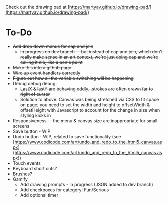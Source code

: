 Check out the drawing pad at [https://martyav.github.io/drawing-pad/](https://martyav.github.io/drawing-pad/)

# To-Do

* ~~Add drop down menus for cap and join~~
    * ~~In progress on dev branch -- but instead of cap and join, which don't really make sense in an art context, we're just doing cap and we're calling it nib, like a pen's point~~
* ~~Make this into a github page~~
* ~~Wire up event handlers correctly~~
* ~~Figure out how all the variable switching will be happening~~
* Debug debug debug:
    * ~~LastX & lastY are behaving oddly...strokes are often drawn far to right of cursor~~
    * Solution to above: Canvas was being stretched via CSS to fit space on page; you need to set the width and height to offsetWidth & offsetHeight with Javascript to account for the change in size when styling kicks in
 * Responsiveness -- the menu & canvas size are inappropriate for small screens
 * Save button - WIP
 * Undo button - WIP, related to save functionality (see [https://www.codicode.com/art/undo_and_redo_to_the_html5_canvas.aspx](https://www.codicode.com/art/undo_and_redo_to_the_html5_canvas.aspx))
 * Touch events
 * Keyboard short cuts?
 * Brushes?
 * Gamify
     * Add drawing prompts - in progress (JSON added to dev branch)
     * Add checkboxes for category: Fun/Serious
     * Add optional timer
